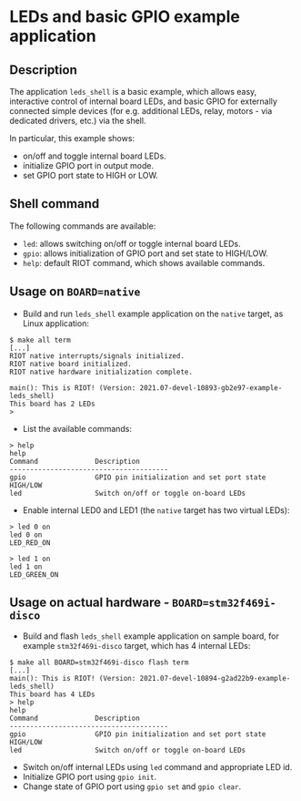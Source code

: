 # LEDs and basic GPIO example application

## Description

The application `leds_shell` is a basic example, which allows easy, interactive
control of internal board LEDs, and basic GPIO for externally connected simple
devices (for e.g. additional LEDs, relay, motors - via dedicated drivers, etc.)
via the shell.

In particular, this example shows:
- on/off and toggle internal board LEDs.
- initialize GPIO port in output mode.
- set GPIO port state to HIGH or LOW.

## Shell command

The following commands are available:

- `led`: allows switching on/off or toggle internal board LEDs.
- `gpio`: allows initialization of GPIO port and set state to HIGH/LOW.
- `help`: default RIOT command, which shows available commands.

## Usage on `BOARD=native`

- Build and run `leds_shell` example application on the `native` target,
as Linux application:

```
$ make all term
[...]
RIOT native interrupts/signals initialized.
RIOT native board initialized.
RIOT native hardware initialization complete.

main(): This is RIOT! (Version: 2021.07-devel-10893-gb2e97-example-leds_shell)
This board has 2 LEDs
>
```

- List the available commands:
```
> help
help
Command              Description
---------------------------------------
gpio                 GPIO pin initialization and set port state HIGH/LOW
led                  Switch on/off or toggle on-board LEDs
```

- Enable internal LED0 and LED1 (the `native` target has two virtual LEDs):

```
> led 0 on
led 0 on
LED_RED_ON

> led 1 on
led 1 on
LED_GREEN_ON
```
## Usage on actual hardware - `BOARD=stm32f469i-disco`

- Build and flash `leds_shell` example application on sample board, for example
 `stm32f469i-disco` target, which has 4 internal LEDs:

```
$ make all BOARD=stm32f469i-disco flash term
[...]
main(): This is RIOT! (Version: 2021.07-devel-10894-g2ad22b9-example-leds_shell)
This board has 4 LEDs
> help
help
Command              Description
---------------------------------------
gpio                 GPIO pin initialization and set port state HIGH/LOW
led                  Switch on/off or toggle on-board LEDs
```

- Switch on/off internal LEDs using `led` command and appropriate LED id.
- Initialize GPIO port using `gpio init`.
- Change state of GPIO port using `gpio set` and `gpio clear`.
